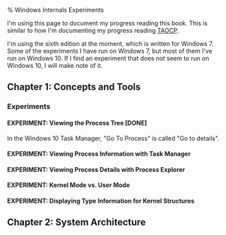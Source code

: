 % Windows Internals Experiments

I'm using this page to document my progress reading this book. This is similar
to how I'm documenting my progress reading [TAOCP](./taocp.html).

I'm using the sixth edition at the moment, which is written for Windows 7. Some
of the experiments I have run on Windows 7, but most of them I've run on
Windows 10. If I find an experiment that does not seem to run on Windows 10, I
will make note of it.

## Chapter 1: Concepts and Tools

### Experiments

#### EXPERIMENT: Viewing the Process Tree [DONE]
In the Windows 10 Task Manager, "Go To Process" is called "Go to details".

#### EXPERIMENT: Viewing Process Information with Task Manager

#### EXPERIMENT: Viewing Process Details with Process Explorer

#### EXPERIMENT: Kernel Mode vs. User Mode

#### EXPERIMENT: Displaying Type Information for Kernel Structures

## Chapter 2: System Architecture
